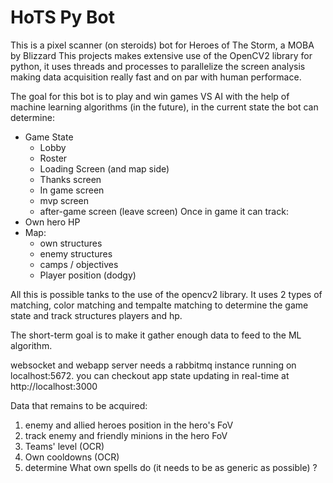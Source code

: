 # HoTS Py Bot

This is a pixel scanner (on steroids) bot for Heroes of The Storm, a MOBA by Blizzard
This projects makes extensive use of the OpenCV2 library for python, it uses threads and processes to parallelize the screen analysis making data acquisition really fast and on par with human performace.

The goal for this bot is to play and win games VS AI with the help of machine learning algorithms (in the future), in the current state the bot can determine:
* Game State
  * Lobby
  * Roster
  * Loading Screen (and map side)
  * Thanks screen
  * In game screen
  * mvp screen
  * after-game screen (leave screen)
Once in game it can track:
* Own hero HP
* Map:
  * own structures
  * enemy structures
  * camps / objectives
  * Player position (dodgy)

All this is possible tanks to the use of the opencv2 library.
It uses 2 types of matching, color matching and tempalte matching to determine the game state and track structures players and hp. 

The short-term goal is to make it gather enough data to feed to the ML algorithm.

websocket and webapp server needs a rabbitmq instance running on localhost:5672. you can checkout app state updating in real-time at http://localhost:3000

Data that remains to be acquired:
1. enemy and allied heroes position in the hero's FoV
2. track enemy and friendly minions in the hero FoV
3. Teams' level (OCR)
4. Own cooldowns (OCR)
5. determine What own spells do (it needs to be as generic as possible) ?

